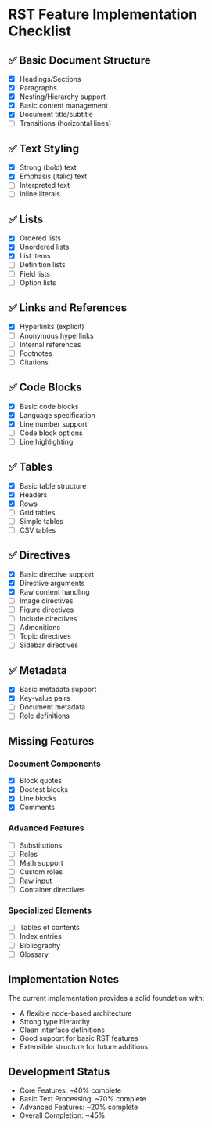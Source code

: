 # RST Feature Implementation Checklist

## ✅ Basic Document Structure
- [x] Headings/Sections
- [x] Paragraphs
- [x] Nesting/Hierarchy support
- [x] Basic content management
- [X] Document title/subtitle
- [ ] Transitions (horizontal lines)

## ✅ Text Styling
- [x] Strong (bold) text
- [x] Emphasis (italic) text
- [ ] Interpreted text
- [ ] Inline literals

## ✅ Lists
- [x] Ordered lists
- [x] Unordered lists
- [x] List items
- [ ] Definition lists
- [ ] Field lists
- [ ] Option lists

## ✅ Links and References
- [x] Hyperlinks (explicit)
- [ ] Anonymous hyperlinks
- [ ] Internal references
- [ ] Footnotes
- [ ] Citations

## ✅ Code Blocks
- [x] Basic code blocks
- [x] Language specification
- [x] Line number support
- [ ] Code block options
- [ ] Line highlighting

## ✅ Tables
- [x] Basic table structure
- [x] Headers
- [x] Rows
- [ ] Grid tables
- [ ] Simple tables
- [ ] CSV tables

## ✅ Directives
- [x] Basic directive support
- [x] Directive arguments
- [x] Raw content handling
- [ ] Image directives
- [ ] Figure directives
- [ ] Include directives
- [ ] Admonitions
- [ ] Topic directives
- [ ] Sidebar directives

## ✅ Metadata
- [x] Basic metadata support
- [x] Key-value pairs
- [ ] Document metadata
- [ ] Role definitions

## Missing Features
### Document Components
- [X] Block quotes
- [X] Doctest blocks
- [X] Line blocks
- [X] Comments

### Advanced Features
- [ ] Substitutions
- [ ] Roles
- [ ] Math support
- [ ] Custom roles
- [ ] Raw input
- [ ] Container directives

### Specialized Elements
- [ ] Tables of contents
- [ ] Index entries
- [ ] Bibliography
- [ ] Glossary

## Implementation Notes
The current implementation provides a solid foundation with:
- A flexible node-based architecture
- Strong type hierarchy
- Clean interface definitions
- Good support for basic RST features
- Extensible structure for future additions

## Development Status
- Core Features: ~40% complete
- Basic Text Processing: ~70% complete
- Advanced Features: ~20% complete
- Overall Completion: ~45%
